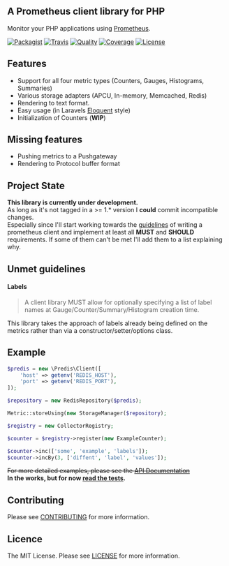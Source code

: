 ## A Prometheus client library for PHP

Monitor your PHP applications using [Prometheus](https://prometheus.io).  

[![Packagist][icon-version]][link-version]
[![Travis][icon-travis]][link-travis]
[![Quality][icon-code-quality]][link-code-quality]
[![Coverage][icon-code-coverage]][link-code-coverage]
[![License][icon-license]][link-license]


## Features

- Support for all four metric types (Counters, Gauges, Histograms, Summaries)
- Various storage adapters (APCU, In-memory, Memcached, Redis)
- Rendering to text format.
- Easy usage (in Laravels [Eloquent](https://laravel.com/docs/5.6/eloquent) style)
- Initialization of Counters (**WIP**)

## Missing features

- Pushing metrics to a Pushgateway
- Rendering to Protocol buffer format

  
## Project State

**This library is currently under development.**  
As long as it's not tagged in a >= 1.* version I **could** commit incompatible changes.  
Especially since I'll start working towards the [guidelines](https://prometheus.io/docs/instrumenting/writing_clientlibs/) 
of writing a prometheus client and implement at least all **MUST** and **SHOULD** requirements. If some of them can't be met I'll add them to a list explaining why.

## Unmet guidelines

#### Labels

>A client library MUST allow for optionally specifying a list of label names at Gauge/Counter/Summary/Histogram creation time.
  
This library takes the approach of labels already being defined on the metrics rather than via a constructor/setter/options class.

## Example

```php
$predis = new \Predis\Client([
    'host' => getenv('REDIS_HOST'),
    'port' => getenv('REDIS_PORT'),
]);

$repository = new RedisRepository($predis);

Metric::storeUsing(new StorageManager($repository);

$registry = new CollectorRegistry;

$counter = $registry->register(new ExampleCounter);

$counter->inc(['some', 'example', 'labels']);
$counter->incBy(3, ['diffent', 'label', 'values']);
```

~~For more detailed examples, please see the [API Documentation](docs/README.md)~~  
**In the works, but for now [read the tests](tests/Integration/TestCase.php).**

## Contributing

Please see [CONTRIBUTING](CONTRIBUTING.md) for more information.

## Licence

The MIT License. Please see [LICENSE](LICENSE.md) for more information.

[icon-version]: https://img.shields.io/packagist/v/krenor/prometheus-client.svg?style=flat-square
[icon-travis]: https://img.shields.io/travis/krenor/prometheus-client.svg?style=flat-square
[icon-code-quality]: https://img.shields.io/scrutinizer/g/krenor/prometheus-client.svg?style=flat-square
[icon-code-coverage]: https://img.shields.io/scrutinizer/coverage/g/krenor/prometheus-client.svg?style=flat-square
[icon-license]: https://img.shields.io/github/license/krenor/prometheus-client.svg?style=flat-square

[link-version]: https://packagist.org/packages/krenor/prometheus-client
[link-travis]: http://travis-ci.org/krenor/prometheus-client
[link-code-quality]: https://scrutinizer-ci.com/g/krenor/prometheus-client
[link-code-coverage]: https://scrutinizer-ci.com/g/krenor/prometheus-client
[link-license]: https://github.com/krenor/prometheus-client/blob/master/LICENSE.md


